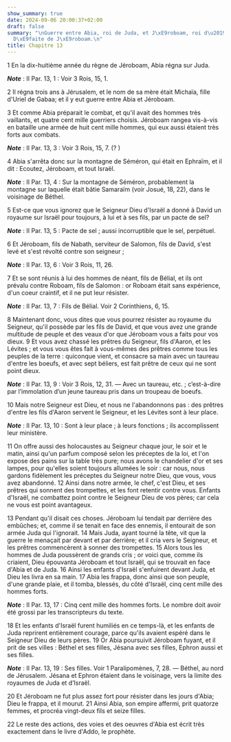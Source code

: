 ```yaml
---
show_summary: true
date: 2024-09-06 20:00:37+02:00
draft: false
summary: "\nGuerre entre Abia, roi de Juda, et J\xE9roboam, roi d\u2019Isra\xEBl.\n\
  D\xE9faite de J\xE9roboam.\n"
title: Chapitre 13
---
```





1 En la dix-huitième année du règne de Jéroboam, Abia régna sur Juda.

***Note*** :  II Par. 13, 1 : Voir 3 Rois, 15, 1.

2 Il régna trois ans à Jérusalem, et le nom de sa mère était Michaïa, fille d'Uriel de Gabaa; et il y eut guerre entre Abia et Jéroboam.


3 Et comme Abia préparait le combat, et qu'il avait des hommes très vaillants, et quatre cent mille guerriers choisis. Jéroboam rangea vis-à-vis en bataille une armée de huit cent mille hommes, qui eux aussi étaient très forts aux combats.

***Note*** :  II Par. 13, 3 : Voir 3 Rois, 15, 7. (? )


4 Abia s'arrêta donc sur la montagne de Séméron, qui était en Ephraïm, et il dit : Ecoutez, Jéroboam, et tout Israël.

***Note*** :  II Par. 13, 4 : Sur la montagne de Séméron, probablement la montagne sur laquelle était bâtie Samaraïm (voir Josué, 18, 22), dans le voisinage de Béthel.

5 Est-ce que vous ignorez que le Seigneur Dieu d'Israël a donné à David un royaume sur Israël pour toujours, à lui et à ses fils, par un pacte de sel?

***Note*** :  II Par. 13, 5 : Pacte de sel ; aussi incorruptible que le sel, perpétuel.

6 Et Jéroboam, fils de Nabath, serviteur de Salomon, fils de David, s'est levé et s'est révolté contre son seigneur ;

***Note*** :  II Par. 13, 6 : Voir 3 Rois, 11, 26.

7 Et se sont réunis à lui des hommes de néant, fils de Bélial, et ils ont prévalu contre Roboam, fils de Salomon : or Roboam était sans expérience, d'un coeur craintif, et il ne put leur résister.

***Note*** :  II Par. 13, 7 : Fils de Bélial. Voir 2 Corinthiens, 6, 15.

8 Maintenant donc, vous dites que vous pourrez résister au royaume du Seigneur, qu'il possède par les fils de David, et que vous avez une grande multitude de peuple et des veaux d'or que Jéroboam vous a faits pour vos dieux. 9 Et vous avez chassé les prêtres du Seigneur, fils d'Aaron, et les Lévites ; et vous vous êtes fait à vous-mêmes des prêtres comme tous les peuples de la terre : quiconque vient, et consacre sa main avec un taureau d'entre les boeufs, et avec sept béliers, est fait prêtre de ceux qui ne sont point dieux.

***Note*** :  II Par. 13, 9 : Voir 3 Rois, 12, 31. ― Avec un taureau, etc. ; c’est-à-dire par l’immolation d’un jeune taureau pris dans un troupeau de boeufs.

10 Mais notre Seigneur est Dieu, et nous ne l'abandonnons pas : des prêtres d'entre les fils d'Aaron servent le Seigneur, et les Lévites sont à leur place.

***Note*** :  II Par. 13, 10 : Sont à leur place ; à leurs fonctions ; ils accomplissent leur ministère.

11 On offre aussi des holocaustes au Seigneur chaque jour, le soir et le matin, ainsi qu'un parfum composé selon les préceptes de la loi, et l'on expose des pains sur la table très pure; nous avons le chandelier d'or et ses lampes, pour qu'elles soient toujours allumées le soir : car nous, nous gardons fidèlement les préceptes du Seigneur notre Dieu, que vous, vous avez abandonné. 12 Ainsi dans notre armée, le chef, c'est Dieu, et ses prêtres qui sonnent des trompettes, et les font retentir contre vous. Enfants d'Israël, ne combattez point contre le Seigneur Dieu de vos pères; car cela ne vous est point avantageux.


13 Pendant qu'il disait ces choses. Jéroboam lui tendait par derrière des embûches; et, comme il se tenait en face des ennemis, il entourait de son armée Juda qui l'ignorait. 14 Mais Juda, ayant tourné la tête, vit que la guerre le menaçait par devant et par derrière; et il cria vers le Seigneur, et les prêtres commencèrent à sonner des trompettes. 15 Alors tous les hommes de Juda poussèrent de grands cris ; or voici que, comme ils criaient, Dieu épouvanta Jéroboam et tout Israël, qui se trouvait en face d'Abia et de Juda. 16 Ainsi les enfants d'Israël s'enfuirent devant Juda, et Dieu les livra en sa main. 17 Abia les frappa, donc ainsi que son peuple, d'une grande plaie, et il tomba, blessés, du côté d'Israël, cinq cent mille des hommes forts.

***Note*** :  II Par. 13, 17 : Cinq cent mille des hommes forts. Le nombre doit avoir été grossi par les transcripteurs du texte.

18 Et les enfants d'Israël furent humiliés en ce temps-là, et les enfants de Juda reprirent entièrement courage, parce qu'ils avaient espéré dans le Seigneur Dieu de leurs pères. 19 Or Abia poursuivit Jéroboam fuyant, et il prit de ses villes : Béthel et ses filles, Jésana avec ses filles, Ephron aussi et ses filles.

***Note*** :  II Par. 13, 19 : Ses filles. Voir 1 Paralipomènes, 7, 28. ― Béthel, au nord de Jérusalem. Jésana et Ephron étaient dans le voisinage, vers la limite des royaumes de Juda et d’Israël.

20 Et Jéroboam ne fut plus assez fort pour résister dans les jours d'Abia; Dieu le frappa, et il mourut. 21 Ainsi Abia, son empire affermi, prit quatorze femmes, et procréa vingt-deux fils et seize filles.


22 Le reste des actions, des voies et des oeuvres d'Abia est écrit très exactement dans le livre d'Addo, le prophète.

